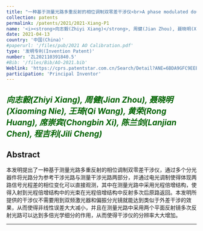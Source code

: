 ```yaml
---
title: "一种基于测量光路多重反射的相位调制双零差干涉仪<br>A phase modulated double homodyne interferometer based on measuring multiple reflections of optical paths"
collection: patents
permalink: /patents/2021/2021-Xiang-P1
name: '<i><strong>向志毅(Zhiyi Xiang)</strong>, 周健(Jian Zhou), 聂晓明(Xiaoming Nie), 王琦(Qi Wang), 黄荣(Rong Huang), 席崇宾(Chongbin Xi), 陈兰剑(Lanjian Chen), 程吉利(Jili Cheng)</i>'
date: 2021-04-13
country: '中国(China)'
#paperurl: '/files/pub/2021 AO Calibration.pdf'
type: '发明专利(Invention Patent)'
number: 'ZL202110391840.5'
#Bib: '/files/Bib/AO-2021.bib'
Weblink: 'https://cprs.patentstar.com.cn/Search/Detail?ANE=6BDA9GFC9EEB9HGF9BIB9FFB9BHCABHA9IBB9AFE9BHD2BBA'
participation: 'Principal Inventor'
---
```


<font color="#006400"><i><strong>向志毅(Zhiyi Xiang)</strong>, 周健(Jian Zhou), 聂晓明(Xiaoming Nie), 王琦(Qi Wang), 黄荣(Rong Huang), 席崇宾(Chongbin Xi), 陈兰剑(Lanjian Chen), 程吉利(Jili Cheng)</i></font>
------

**Abstract**
------
本发明提出了一种基于测量光路多重反射的相位调制双零差干涉仪，通过多个分光器件将光路分为参考干涉光路与测量干涉光路两部分，并通过电光调制使得体现两路信号光程差的相位变化可以直接观测，其中在测量光路中采用光程倍增结构，使得入射到光程倍增结构中的光束在光程倍增结构中反射多次后原路返回。本发明所提供的干涉仪不需要用到双频激光器和偏振分光镜就能达到类似于外差干涉的效果，从而使得非线性误差大大减小，并且在测量光路中采用两个平面反射镜多次反射光路可以达到多倍光学细分的作用，从而使得干涉仪的分辨率大大增加。

------